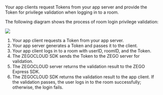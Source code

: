 
Your app clients request Tokens from your app server and provide the Token for privilege validation when logging in to a room. 

The following diagram shows the process of room login privilege validation:


<img src="https://storage.zego.im/sdk-doc/doc/video/zegocloud/KeyConceptIntro-Token-flowchart.jpg" style="max-width: 100%;" />


1. Your app client requests a Token from your app server.
2. Your app server generates a Token and passes it to the client.
3. Your app client logs in to a room with userID, roomID, and the Token.
4. The ZEGOCLOUD SDK sends the Token to the ZEGO server for validation.
5. The ZEGOCLOUD server returns the validation result to the ZEGO Express SDK.
6. The ZEGOCLOUD SDK returns the validation result to the app client. If the validation passes, the user logs in to the room successfully; otherwise, the login fails.









